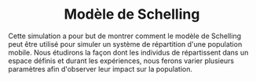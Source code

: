 <center><h1> Modèle de Schelling </h1></center>

Cette simulation a pour but de montrer comment le modèle de Schelling peut être utilisé pour simuler un système de répartition d'une population mobile.
Nous étudirons la façon dont les individus de répartissent dans un espace définis et durant les expériences, nous ferons varier plusieurs paramètres
afin d'observer leur impact sur la population.
